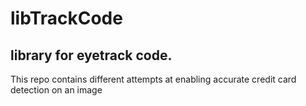 # libTrackCode
## library for eyetrack code.

This repo contains different attempts at enabling accurate credit card detection on an image
